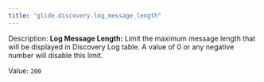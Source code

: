 ```yaml
---
title: "glide.discovery.log_message_length"
---
```


Description: <b>Log Message Length:</b> Limit the maximum message length that will be displayed in Discovery Log table. A value of 0 or any negative number will disable this limit.

Value: `200`